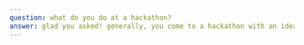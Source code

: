 ```yaml
---
question: what do you do at a hackathon?
answer: glad you asked! generally, you come to a hackathon with an idea for something you want to build (but it's also cool if you don't have an idea). then, you get together with your team (buddy up with friends!), and over the course of 24 hours, work on making that idea into something real! at the end of the hackathon you get to show off your project and potentially win prizes! 
---
```

